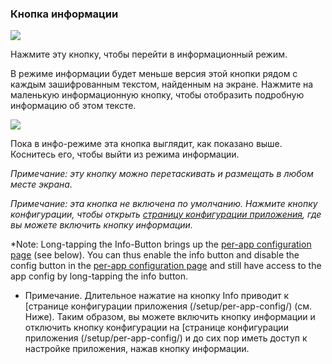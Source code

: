 <a name="button_info"></a>
### Кнопка информации


<div class="buttoncircle"><img src="/buttons/ic_info_outline_black_24dp.png"></img></div>

Нажмите эту кнопку, чтобы перейти в информационный режим.

В режиме информации будет меньше версия этой кнопки рядом с каждым зашифрованным текстом, найденным на экране.
Нажмите на маленькую информационную кнопку, чтобы отобразить подробную информацию об этом тексте.



<div class="buttoncircle"><img  src="/buttons/ic_not_interested_black_24dp.png"></img></div>

Пока в инфо-режиме эта кнопка выглядит, как показано выше. Коснитесь его, чтобы выйти из режима информации.

*Примечание: эту кнопку можно перетаскивать и размещать в любом месте экрана.*

*Примечание: эта кнопка не включена по умолчанию. Нажмите кнопку конфигурации, чтобы открыть [страницу конфигурации приложения](/setup/per-app-config/), где вы можете включить кнопку информации.*

*Note: Long-tapping the Info-Button brings up the [per-app configuration page](/setup/per-app-config/) (see below). You can thus enable the info button and disable the config button in the [per-app configuration page](/setup/per-app-config/) and still have access to the app config by long-tapping the info button.

* Примечание. Длительное нажатие на кнопку Info приводит к [странице конфигурации приложения (/setup/per-app-config/) (см. Ниже). Таким образом, вы можете включить кнопку информации и отключить кнопку конфигурации на [странице конфигурации приложения (/setup/per-app-config/) и до сих пор иметь доступ к настройке приложения, нажав кнопку информации.